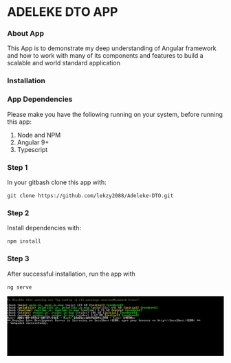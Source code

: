 ADELEKE DTO APP
==============

### About App
This App is to demonstrate my deep understanding of Angular framework and how to work with many of its components and features to build a scalable and world standard application

### Installation

### App Dependencies
Please make you have the following running on your system, before running this app:

1. Node and NPM
2. Angular 9+
3. Typescript

### Step 1

In your gitbash clone this app with:

```
git clone https://github.com/lekzy2088/Adeleke-DTO.git

```

### Step 2
Install dependencies with:

```
npm install
```
### Step 3
After successful installation, run the app with

```
ng serve
```

![](successrun.JPG)